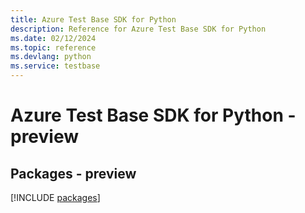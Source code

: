 ```yaml
---
title: Azure Test Base SDK for Python
description: Reference for Azure Test Base SDK for Python
ms.date: 02/12/2024
ms.topic: reference
ms.devlang: python
ms.service: testbase
---
```

# Azure Test Base SDK for Python - preview
## Packages - preview
[!INCLUDE [packages](test-base-index.md)]